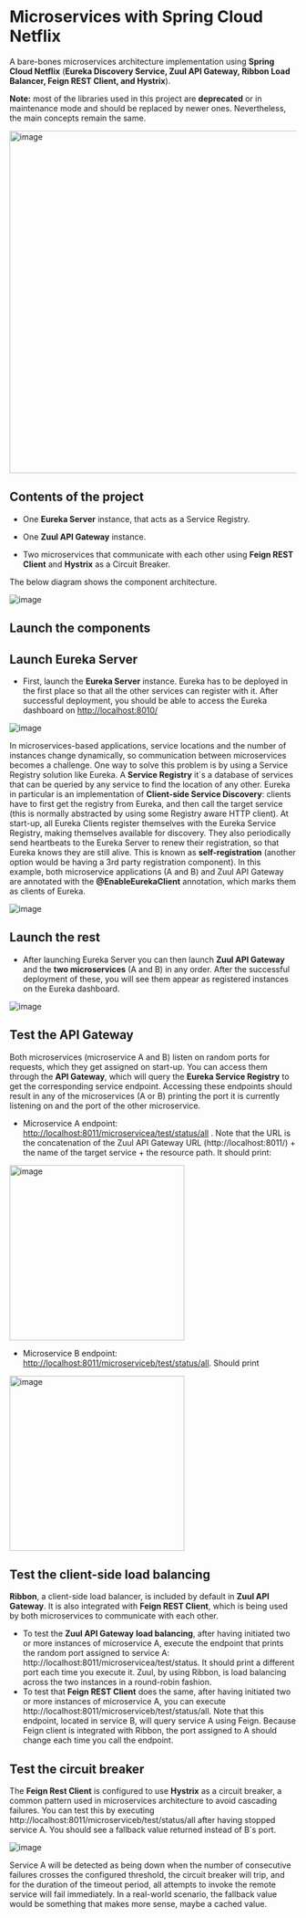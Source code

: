 

# Microservices with Spring Cloud Netflix

A bare-bones microservices architecture implementation using **Spring Cloud Netflix** (**Eureka Discovery Service, Zuul API Gateway, Ribbon Load Balancer, Feign REST Client, and Hystrix**).

**Note:** most of the libraries used in this project are **deprecated** or in maintenance mode and should be replaced by newer ones. Nevertheless, the main concepts remain the same.

<img width="600" alt="image" src="https://user-images.githubusercontent.com/25701657/187342958-ecf1e0a3-640b-4b5d-be86-aaa522b4177d.png">


## Contents of the project

- One **Eureka Server** instance, that acts as a Service Registry.

- One **Zuul API Gateway** instance.

- Two microservices that communicate with each other using **Feign REST Client** and **Hystrix** as a Circuit Breaker.

The below diagram shows the component architecture.

![image](https://user-images.githubusercontent.com/25701657/187344424-9a8b2585-475a-43fb-921e-fb0f452c4a8b.png)


##  Launch the components


## Launch Eureka Server

- First, launch the **Eureka Server** instance. Eureka has to be deployed in the first place so that all the other services can register with it. After successful deployment, you should be able to access the Eureka dashboard on [http://localhost:8010/](http://localhost:8010/)

![image](https://user-images.githubusercontent.com/25701657/187342988-1405a2ba-6571-4041-912d-ecf380ca073f.png)


In microservices-based applications, service locations and the number of instances change dynamically, so communication between microservices becomes a challenge. One way to solve this problem is by using a Service Registry solution like Eureka. A **Service Registry** it´s a database of services that can be queried by any service to find the location of any other. Eureka in particular is an implementation of **Client-side Service Discovery**: clients have to first get the registry from Eureka, and then call the target service (this is normally abstracted by using some Registry aware HTTP client).
At start-up, all Eureka Clients register themselves with the Eureka Service Registry, making themselves available for discovery. They also periodically send heartbeats to the Eureka Server to renew their registration, so that Eureka knows they are still alive. This is known as **self-registration** (another option would be having a 3rd party registration component). In this example, both microservice applications (A and B) and Zuul API Gateway are annotated with the **@EnableEurekaClient** annotation, which marks them as clients of Eureka. 

![image](https://user-images.githubusercontent.com/25701657/187344542-a3fc5dd3-c40d-4345-8b7d-7490521c2322.png)



## Launch the rest

- After launching Eureka Server you can then launch **Zuul API Gateway** and the **two microservices** (A and B) in any order. After the successful deployment of these, you will see them appear as registered instances on the Eureka dashboard.

![image](https://user-images.githubusercontent.com/25701657/187342999-d86d6d4c-c3a6-4d07-be48-bd6eae922b92.png)


## Test the API Gateway

Both microservices (microservice A and B) listen on random ports for requests, which they get assigned on start-up. You can access them through the **API Gateway**, which will query the **Eureka Service Registry** to get the corresponding service endpoint. Accessing these endpoints should result in any of the microservices (A or B) printing the port it is currently listening on and the port of the other microservice.

- Microservice A endpoint: [http://localhost:8011/microservicea/test/status/all](http://localhost:8011/microservicea/test/status) . 
Note that the URL is the concatenation of the Zuul API Gateway URL (http://localhost:8011/) + the name of the target service + the resource path. It should print:

<img width="307" alt="image" src="https://user-images.githubusercontent.com/25701657/187345129-2906a8e4-369b-4927-a99e-27283eddf3a6.png">




- Microservice B endpoint: [http://localhost:8011/microserviceb/test/status/all](http://localhost:8011/microserviceb/test/status). Should print

<img width="307" alt="image" src="https://user-images.githubusercontent.com/25701657/187344908-bfa10d1e-500b-4d5a-bfe4-a2121217f0c5.png">





## Test the client-side load balancing

**Ribbon**, a client-side load balancer, is included by default in **Zuul API Gateway**. It is also integrated with **Feign REST Client**, which is being used by both microservices to communicate with each other. 

 - To test the **Zuul API Gateway** **load balancing**, after having initiated two or more instances of microservice A, execute the endpoint that prints the random port assigned to service A: http://localhost:8011/microservicea/test/status. It should print a different port each time you execute it. Zuul, by using Ribbon, is load balancing across the two instances in a round-robin fashion.
- To test that **Feign REST Client** does the same, after having initiated two or more instances of microservice A, you can execute http://localhost:8011/microserviceb/test/status/all. Note that this endpoint, located in service B, will query service A using Feign. Because Feign client is integrated with Ribbon, the port assigned to A should change each time you call the endpoint.
 
## Test the circuit breaker
The **Feign Rest Client** is configured to use **Hystrix** as a circuit breaker, a common pattern used in microservices architecture to avoid cascading failures. You can test this by executing http://localhost:8011/microserviceb/test/status/all after having stopped service A. You should see a fallback value returned instead of B´s port.

![image](https://user-images.githubusercontent.com/25701657/187344578-c2d036ab-a694-4a15-a377-29a858a331f6.png)


Service A will be detected as being down when the number of consecutive failures crosses the configured threshold, the circuit breaker will trip, and for the duration of the timeout period, all attempts to invoke the remote service will fail immediately. In a real-world scenario, the fallback value would be something that makes more sense, maybe a cached value.

